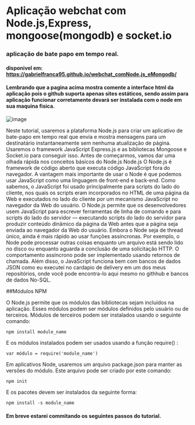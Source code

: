 # Aplicação webchat com Node.js,Express, mongoose(mongodb) e socket.io
### aplicação de bate papo em tempo real.
#### disponivel em: https://gabrielfranca95.github.io/webchat_comNode.js_eMongodb/
#### Lembrando que a pagina acima mostra comente a interface html da aplicação pois o github suporta apenas sites estáticos, sendo assim para aplicação funcionar corretamente devará ser instalada com o node em sua maquina fisica.

![image](https://user-images.githubusercontent.com/57453192/159144467-7b8a3e5e-8280-4128-818f-94f793871336.png)

Neste tutorial, usaremos a plataforma Node.js para criar um aplicativo de bate-papo em tempo real que envia e mostra mensagens para um destinatário instantaneamente sem nenhuma atualização de página. Usaremos o framework JavaScript Express.js e as bibliotecas Mongoose e Socket.io para conseguir isso.
Antes de começarmos, vamos dar uma olhada rápida nos conceitos básicos do Node.js
Node.js
O Node.js é framework de código aberto que executa código JavaScript fora do navegador. A vantagem mais importante de usar o Node é que podemos usar JavaScript como uma linguagem de front-end e back-end.
Como sabemos, o JavaScript foi usado principalmente para scripts do lado do cliente, nos quais os scripts eram incorporados no HTML de uma página da Web e executados no lado do cliente por um mecanismo JavaScript no navegador da Web do usuário.
O Node.js permite que os desenvolvedores usem JavaScript para escrever ferramentas de linha de comando e para scripts do lado do servidor — executando scripts do lado do servidor para produzir conteúdo dinâmico da página da Web antes que a página seja enviada ao navegador da Web do usuário.
Embora o Node seja de thread único, ainda é mais rápido ao usar funções assíncronas. Por exemplo, o Node pode processar outras coisas enquanto um arquivo está sendo lido no disco ou enquanto aguarda a conclusão de uma solicitação HTTP. O comportamento assíncrono pode ser implementado usando retornos de chamada. Além disso, o JavaScript funciona bem com bancos de dados JSON como eu executei no cardapio de delivery em um dos meus repositórios, onde você pode encontra-lo aqui mesmo no githhub e bancos de dados No-SQL. 

##Módulos NPM

O Node.js permite que os módulos das bibliotecas sejam incluídos na aplicação. Esses módulos podem ser módulos definidos pelo usuário ou de terceiros.
Módulos de terceiros podem ser instalados usando o seguinte comando:
```
npm install module_name
```
E os módulos instalados podem ser usados usando a função require() :
```
var módulo = require('module_name')
```
Em aplicativos Node, usaremos um arquivo package.json para manter as versões do módulo. Este arquivo pode ser criado por este comando:
```
npm init
```
E os pacotes devem ser instalados da seguinte forma:
```
npm install -s module_name
```
#### Em breve estarei commitando os seguintes passos do tutorial.
